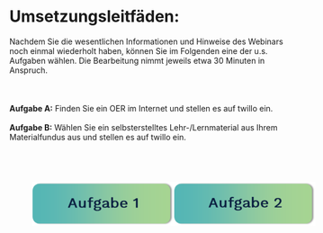 # Umsetzungsleitfäden:
  
Nachdem Sie die wesentlichen Informationen und Hinweise des Webinars noch einmal wiederholt haben, können Sie im Folgenden eine der u.s. Aufgaben wählen.  Die Bearbeitung nimmt jeweils etwa 30 Minuten in Anspruch.  
<br>
<br>
<br>
<b>Aufgabe A:</b> Finden Sie ein OER im Internet und stellen es auf twillo ein.
<br>
<br>
<b>Aufgabe B:</b> Wählen Sie ein selbsterstelltes Lehr-/Lernmaterial aus Ihrem Materialfundus aus und stellen es auf twillo ein. 

<br>

<div style="display:flex;justify-content:center;">
  <a href="#/task1">
    <img src="images/aufgabe1.svg" style="margin:40px"
      alt="Aufgabe 12: Finden Sie ein OER im Internet und stellen es im OER-Portal ein. Die Bearbeitungszeit beträgt ca. 30 Minuten." 
      titel="Aufgabe 12: Finden Sie ein OER im Internet und stellen es im OER-Portal ein. Die Bearbeitungszeit beträgt ca. 30 Minuten."/>
  </a>
  <a href="#/task2">
    <img src="images/aufgabe2.svg" style="margin:40px"
      alt="Aufgabe 2: Wählen Sie ein selbsterstelltes Lehr-/Lernmaterial aus Ihrem Materialfundus aus und stellen es im OER-Portal ein. Die Bearbeitungszeit beträgt ca. 30 Minuten." titel="Aufgabe 2: Wählen Sie ein selbsterstelltes Lehr-/Lernmaterial aus Ihrem Materialfundus aus und stellen es im OER-Portal ein. Die Bearbeitungszeit beträgt ca. 30 Minuten."/>
  </a>
</div>
